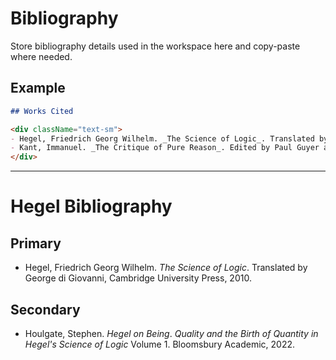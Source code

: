 # Bibliography

Store bibliography details used in the workspace here and copy-paste where needed.

## Example

```md
## Works Cited

<div className="text-sm">
- Hegel, Friedrich Georg Wilhelm. _The Science of Logic_. Translated by George di Giovanni, Cambridge University Press, 2010.
- Kant, Immanuel. _The Critique of Pure Reason_. Edited by Paul Guyer and Allen W. Wood, Cambridge University Press, 1998.
</div>
```

---

# Hegel Bibliography

## Primary

- Hegel, Friedrich Georg Wilhelm. _The Science of Logic_. Translated by George di Giovanni, Cambridge University Press, 2010.

## Secondary

- Houlgate, Stephen. _Hegel on Being_. _Quality and the Birth of Quantity in Hegel's Science of Logic_ Volume 1. Bloomsbury Academic, 2022.
